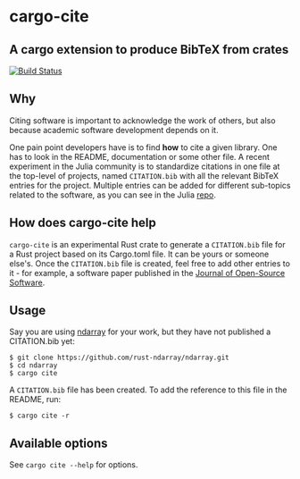 # cargo-cite
## A cargo extension to produce BibTeX from crates

[![Build Status](https://travis-ci.org/matbesancon/cargo-cite.svg?branch=master)](https://travis-ci.org/matbesancon/cargo-cite)

## Why

Citing software is important to acknowledge the work of others,
but also because academic software development depends on it.  

One pain point developers have is to find **how** to cite a given library.
One has to look in the README, documentation or some other file.
A recent experiment in the Julia community is to standardize
citations in one file at the top-level of projects, named `CITATION.bib`
with all the relevant BibTeX entries for the project.
Multiple entries can be added for different sub-topics related to the
software, as you can see in the Julia [repo](https://github.com/JuliaLang/julia/blob/master/CITATION.bib).

## How does cargo-cite help

`cargo-cite` is an experimental Rust crate to generate a
`CITATION.bib` file for a Rust project based on its Cargo.toml file.
It can be yours or someone else's. Once the `CITATION.bib` file is created,
feel free to add other entries to it - for example, a software paper
published in the [Journal of Open-Source Software](http://joss.theoj.org).

## Usage

Say you are using [ndarray](https://github.com/rust-ndarray/ndarray.git)
for your work, but they have not published a CITATION.bib yet:

```
$ git clone https://github.com/rust-ndarray/ndarray.git
$ cd ndarray
$ cargo cite
```

A `CITATION.bib` file has been created. To add the reference to this file
in the README, run:

```
$ cargo cite -r
```

## Available options

See `cargo cite --help` for options.
